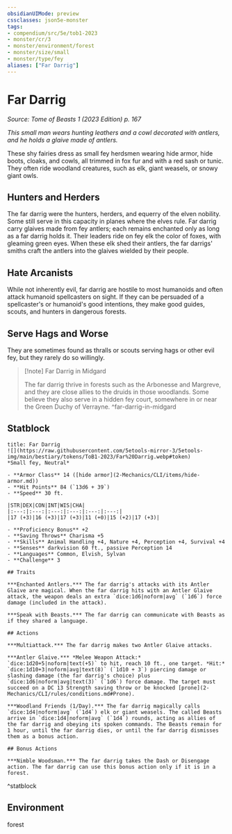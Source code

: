 ```yaml
---
obsidianUIMode: preview
cssclasses: json5e-monster
tags:
- compendium/src/5e/tob1-2023
- monster/cr/3
- monster/environment/forest
- monster/size/small
- monster/type/fey
aliases: ["Far Darrig"]
---
```

# Far Darrig
*Source: Tome of Beasts 1 (2023 Edition) p. 167*  

*This small man wears hunting leathers and a cowl decorated with antlers, and he holds a glaive made of antlers.*

These shy fairies dress as small fey herdsmen wearing hide armor, hide boots, cloaks, and cowls, all trimmed in fox fur and with a red sash or tunic. They often ride woodland creatures, such as elk, giant weasels, or snowy giant owls.

## Hunters and Herders

The far darrig were the hunters, herders, and equerry of the elven nobility. Some still serve in this capacity in planes where the elves rule. Far darrig carry glaives made from fey antlers; each remains enchanted only as long as a far darrig holds it. Their leaders ride on fey elk the color of foxes, with gleaming green eyes. When these elk shed their antlers, the far darrigs' smiths craft the antlers into the glaives wielded by their people.

## Hate Arcanists

While not inherently evil, far darrig are hostile to most humanoids and often attack humanoid spellcasters on sight. If they can be persuaded of a spellcaster's or humanoid's good intentions, they make good guides, scouts, and hunters in dangerous forests.

## Serve Hags and Worse

They are sometimes found as thralls or scouts serving hags or other evil fey, but they rarely do so willingly.

> [!note] Far Darrig in Midgard
> 
> The far darrig thrive in forests such as the Arbonesse and Margreve, and they are close allies to the druids in those woodlands. Some believe they also serve in a hidden fey court, somewhere in or near the Green Duchy of Verrayne.
^far-darrig-in-midgard

## Statblock

```ad-statblock
title: Far Darrig
![](https://raw.githubusercontent.com/5etools-mirror-3/5etools-img/main/bestiary/tokens/ToB1-2023/Far%20Darrig.webp#token)
*Small fey, Neutral*

- **Armor Class** 14 ([hide armor](2-Mechanics/CLI/items/hide-armor.md))
- **Hit Points** 84 (`13d6 + 39`)
- **Speed** 30 ft.

|STR|DEX|CON|INT|WIS|CHA|
|:---:|:---:|:---:|:---:|:---:|:---:|
|17 (+3)|16 (+3)|17 (+3)|11 (+0)|15 (+2)|17 (+3)|

- **Proficiency Bonus** +2
- **Saving Throws** Charisma +5
- **Skills** Animal Handling +4, Nature +4, Perception +4, Survival +4
- **Senses** darkvision 60 ft., passive Perception 14
- **Languages** Common, Elvish, Sylvan
- **Challenge** 3

## Traits

***Enchanted Antlers.*** The far darrig's attacks with its Antler Glaive are magical. When the far darrig hits with an Antler Glaive attack, the weapon deals an extra `dice:1d6|noform|avg` (`1d6`) force damage (included in the attack).

***Speak with Beasts.*** The far darrig can communicate with Beasts as if they shared a language.

## Actions

***Multiattack.*** The far darrig makes two Antler Glaive attacks.

***Antler Glaive.*** *Melee Weapon Attack:* `dice:1d20+5|noform|text(+5)` to hit, reach 10 ft., one target. *Hit:* `dice:1d10+3|noform|avg|text(8)` (`1d10 + 3`) piercing damage or slashing damage (the far darrig's choice) plus `dice:1d6|noform|avg|text(3)` (`1d6`) force damage. The target must succeed on a DC 13 Strength saving throw or be knocked [prone](2-Mechanics/CLI/rules/conditions.md#Prone).

***Woodland Friends (1/Day).*** The far darrig magically calls `dice:1d4|noform|avg` (`1d4`) elk or giant weasels. The called Beasts arrive in `dice:1d4|noform|avg` (`1d4`) rounds, acting as allies of the far darrig and obeying its spoken commands. The Beasts remain for 1 hour, until the far darrig dies, or until the far darrig dismisses them as a bonus action.

## Bonus Actions

***Nimble Woodsman.*** The far darrig takes the Dash or Disengage action. The far darrig can use this bonus action only if it is in a forest.
```
^statblock

## Environment

forest